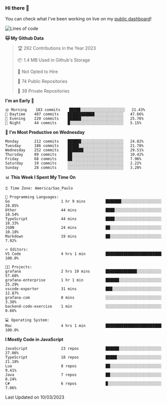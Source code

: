 ### Hi there 👋

<!--
**guicaulada/guicaulada** is a ✨ _special_ ✨ repository because its `README.md` (this file) appears on your GitHub profile.

Here are some ideas to get you started:

- 🔭 I’m currently working on ...
- 🌱 I’m currently learning ...
- 👯 I’m looking to collaborate on ...
- 🤔 I’m looking for help with ...
- 💬 Ask me about ...
- 📫 How to reach me: ...
- 😄 Pronouns: ...
- ⚡ Fun fact: ...
-->

You can check what I've been working on live on my [public dashboard](https://guicaulada.grafana.net/public-dashboards/7b7f644500ec4e6cb5d7a4e7b5ed0dab)!

<!--START_SECTION:waka-->
![Lines of code](https://img.shields.io/badge/From%20Hello%20World%20I%27ve%20Written-9.5%20million%20lines%20of%20code-blue)

**🐱 My Github Data** 

> 🏆 292 Contributions in the Year 2023
 > 
> 📦 1.4 MB Used in Github's Storage 
 > 
> 🚫 Not Opted to Hire
 > 
> 📜 74 Public Repositories 
 > 
> 🔑 39 Private Repositories  
 > 
**I'm an Early 🐤** 

```text
🌞 Morning    183 commits    █████░░░░░░░░░░░░░░░░░░░░   21.43% 
🌆 Daytime    407 commits    ████████████░░░░░░░░░░░░░   47.66% 
🌃 Evening    220 commits    ██████░░░░░░░░░░░░░░░░░░░   25.76% 
🌙 Night      44 commits     █░░░░░░░░░░░░░░░░░░░░░░░░   5.15%

```
📅 **I'm Most Productive on Wednesday** 

```text
Monday       212 commits    ██████░░░░░░░░░░░░░░░░░░░   24.82% 
Tuesday      186 commits    █████░░░░░░░░░░░░░░░░░░░░   21.78% 
Wednesday    252 commits    ███████░░░░░░░░░░░░░░░░░░   29.51% 
Thursday     89 commits     ██░░░░░░░░░░░░░░░░░░░░░░░   10.42% 
Friday       68 commits     ██░░░░░░░░░░░░░░░░░░░░░░░   7.96% 
Saturday     19 commits     ░░░░░░░░░░░░░░░░░░░░░░░░░   2.22% 
Sunday       28 commits     ░░░░░░░░░░░░░░░░░░░░░░░░░   3.28%

```


📊 **This Week I Spent My Time On** 

```text
⌚︎ Time Zone: America/Sao_Paulo

💬 Programming Languages: 
Go                       1 hr 9 mins         ███████░░░░░░░░░░░░░░░░░░   28.85% 
Other                    44 mins             ████░░░░░░░░░░░░░░░░░░░░░   18.54% 
TypeScript               44 mins             ████░░░░░░░░░░░░░░░░░░░░░   18.33% 
JSON                     24 mins             ██░░░░░░░░░░░░░░░░░░░░░░░   10.18% 
Markdown                 19 mins             ██░░░░░░░░░░░░░░░░░░░░░░░   7.92%

🔥 Editors: 
VS Code                  4 hrs 1 min         █████████████████████████   100.0%

🐱‍💻 Projects: 
grafana                  2 hrs 19 mins       ██████████████░░░░░░░░░░░   57.68% 
grafana-enterprise       1 hr 1 min          ██████░░░░░░░░░░░░░░░░░░░   25.29% 
vscode-exporter          31 mins             ███░░░░░░░░░░░░░░░░░░░░░░   12.87% 
grafana-com              8 mins              ░░░░░░░░░░░░░░░░░░░░░░░░░   3.38% 
backend-code-exercise    1 min               ░░░░░░░░░░░░░░░░░░░░░░░░░   0.66%

💻 Operating System: 
Mac                      4 hrs 1 min         █████████████████████████   100.0%

```

**I Mostly Code in JavaScript** 

```text
JavaScript               23 repos            ██████░░░░░░░░░░░░░░░░░░░   27.06% 
TypeScript               18 repos            █████░░░░░░░░░░░░░░░░░░░░   21.18% 
Lua                      8 repos             ██░░░░░░░░░░░░░░░░░░░░░░░   9.41% 
Java                     7 repos             ██░░░░░░░░░░░░░░░░░░░░░░░   8.24% 
C#                       6 repos             █░░░░░░░░░░░░░░░░░░░░░░░░   7.06%

```



 Last Updated on 10/03/2023
<!--END_SECTION:waka-->
